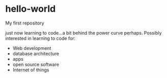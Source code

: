 # hello-world
My first repository 

just now learning to code...a bit behind the power curve perhaps.  Possibly interested in learning to code for:

- Web development
- database architecture
- apps
- open source software
- Internet of things 
